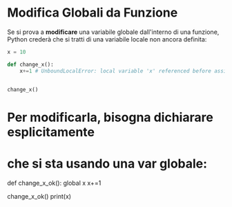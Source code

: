 # Modifica Globali da Funzione

Se si prova a **modificare** una variabile globale dall'interno di una funzione, Python crederà che si tratti di una variabile locale non ancora definita:

```python
x = 10

def change_x():
    x+=1 # UnboundLocalError: local variable 'x' referenced before assignment


change_x()
```



# Per modificarla, bisogna dichiarare esplicitamente
# che si sta usando una var globale:

def change_x_ok():
    global x
    x+=1 

change_x_ok()
print(x)
